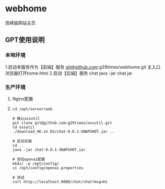 # webhome
宫崎骏网站主页

## GPT使用说明
### 本地环境
1.启动本服务作为【前端】服务
   git@github.com:g29times/webhome.git
   主入口 浏览器打开home.html
2.启动【后端】服务 chat
   java -jar chat.jar

### 生产环境
   1. Nginx配置
   2. ```
      cd /opt/server/web
      
      # 确认ossutil
      git clone git@github.com:g29times/ossutil.git
      cd ossutil
      ./download_HK.sh 02/chat-0.0.1-SNAPSHOT.jar ..
      
      # 启动后端
      cd ..
      java -jar chat-0.0.1-SNAPSHOT.jar
      
      # 添加openai配置
      mkdir -p /opt/config/
      vi /opt/config/openai.properties
      
      # 测试
      curl http://localhost:8080/chat/chat?msg=Hi
      ```